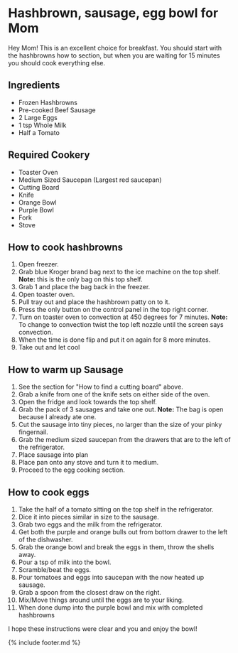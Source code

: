 # Hashbrown, sausage, egg bowl for Mom

Hey Mom! This is an excellent choice for breakfast. You should start
with the hashbrowns how to section, but when you are waiting for 15
minutes you should cook everything else.

## Ingredients

-   Frozen Hashbrowns
-   Pre-cooked Beef Sausage
-   2 Large Eggs
-   1 tsp Whole Milk
-   Half a Tomato

## Required Cookery

-   Toaster Oven
-   Medium Sized Saucepan (Largest red saucepan)
-   Cutting Board
-   Knife
-   Orange Bowl
-   Purple Bowl
-   Fork
-   Stove

## How to cook hashbrowns

1.  Open freezer.
2.  Grab blue Kroger brand bag next to the ice machine on the top shelf.
**Note:** this is the only bag on this top shelf.
3.  Grab 1 and place the bag back in the freezer.
4.  Open toaster oven.
5.  Pull tray out and place the hashbrown patty on to it.
6.  Press the only button on the control panel in the top right corner.
7.  Turn on toaster oven to convection at 450 degrees for 7 minutes.
**Note:** To change to convection twist the top left nozzle until the screen says convection.
8.  When the time is done flip and put it on again for 8 more minutes.
9.  Take out and let cool

## How to warm up Sausage

1.  See the section for "How to find a cutting board" above.
2.  Grab a knife from one of the knife sets on either side of the oven.
3.  Open the fridge and look towards the top shelf.
4.  Grab the pack of 3 sausages and take one out.
**Note:** The bag is open because I already ate one.
5.  Cut the sausage into tiny pieces, no larger than the size of your pinky fingernail.
6.  Grab the medium sized saucepan from the drawers that are to the left of the refrigerator.
7.  Place sausage into plan
8.  Place pan onto any stove and turn it to medium.
9.  Proceed to the egg cooking section.

## How to cook eggs

1.  Take the half of a tomato sitting on the top shelf in the refrigerator.
2.  Dice it into pieces similar in size to the sausage.
3.  Grab two eggs and the milk from the refrigerator.
4.  Get both the purple and orange bulls out from bottom drawer to the left of the dishwasher.
5.  Grab the orange bowl and break the eggs in them, throw the shells away.
6.  Pour a tsp of milk into the bowl.
7.  Scramble/beat the eggs.
8.  Pour tomatoes and eggs into saucepan with the now heated up sausage.
9.  Grab a spoon from the closest draw on the right.
10. Mix/Move things around until the eggs are to your liking.
11. When done dump into the purple bowl and mix with completed hashbrowns

I hope these instructions were clear and you and enjoy the bowl!

{% include footer.md %}
